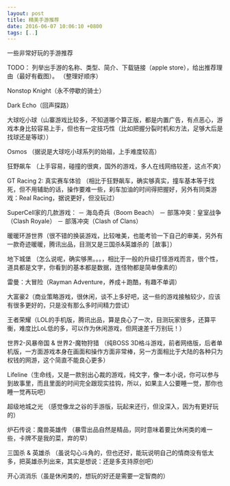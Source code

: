 ```yaml
---
layout: post
title: 精美手游推荐
date: 2016-06-07 10:06:10 +0800
tags: [..]
---
```


一些非常好玩的手游推荐


TODO：
列举出手游的名称、类型、简介、下载链接（apple store），给出推荐理由（最好有截图）。
（整理好顺序）

Nonstop Knight（永不停歇的骑士）

Dark Echo（回声探路）

大球吃小球（山寨游戏比较多，不知道哪个算正版，都是内置广告，有点恶心，游戏本身比较容易上手，但也有一定技巧性（比如把握分裂时机和方法，足够大后是找球还是等球））

Osmos （据说是大球吃小球系列的始祖，上手难度较高）


狂野飙车 （上手容易，碰撞的很爽，国外的游戏，多人在线网络较差，这点不爽）

GT Racing 2: 真实赛车体验 （相比于狂野飙车，确实够真实，撞车基本等于找死，但不用辅助的话，操作要难一些，刹车加油的时间得把握好，另外有同类游戏：Real Racing，据说更好，但没玩过）

SuperCell家的几款游戏：
  － 海岛奇兵（Boom Beach）
  － 部落冲突：皇室战争（Clash Royale）
  － 部落冲突（Clash of Clans）

暖暖环游世界（很不错的换装游戏，比较唯美，也能考验一下自己的审美，另外有一款奇迹暖暖，腾讯出品，目测又是三国杀&英雄杀的［故事］）

地下城堡 （怎么说呢，确实够黑。。。，相比于一般的升级打怪游戏而言，很个性，道具都是文字，你看到的基本都是数据，连怪物都是简单像素的）

雷曼：大冒险（Rayman Adventure，养成＋跑酷，有趣不单调）

大富豪2（商业策略游戏，很休闲，谈不上多好吧，这一些的游戏接触较少，应该有很多更好的，只是没有那么多时间精力尝试）

王者荣耀（LOL的手机版，腾讯出品，算是良心了一次，目测玩家很多，还算平衡，难度比LoL低的多，可以作为休闲游戏，但网速差千万别玩！）

世界2-风暴帝国 & 世界2-魔物狩猎 （纯BOSS 3D格斗游戏，前者网络版，后者单机版，一方面游戏本身在画面和操作方面非常棒，另一方面相比于大陆的各种只为权钱的网游，这个简直不能良心更多）

Lifeline（生命线，又是一款别出心裁的游戏，纯文字，像一本小说，你可以参与到故事里，而且里面的时间完全跟现实挂钩，所以，如果主人公要睡一觉，那你也睡一觉再玩吧）

超级地城之光 （感觉像龙之谷的手游版，玩起来还行，但没深入，因为有更好玩的）

炉石传说：魔兽英雄传 （暴雪出品自然是精品，同时意味着要比休闲类的难一些，卡牌不是我的菜，弃的早）

三国杀 & 英雄杀 （虽说勾心斗角的，但也还好，能玩说明自己的情商没有低太多，把英雄杀列出来，其实是想说：还是多支持原创吧）

开心消消乐（虽是休闲类的，想玩的好还是需要一定智商的）
